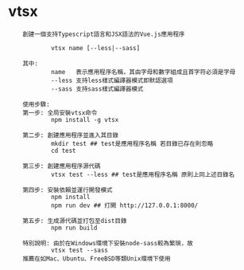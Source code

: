 # vtsx

        創建一個支持Typescript語言和JSX語法的Vue.js應用程序

                vtsx name [--less|--sass]

        其中: 
                name   表示應用程序名稱，其由字母和數字組成且首字符必須是字母
                --less 支持less樣式編譯器模式即默認選項
                --sass 支持sass樣式編譯器模式
        
        使用步驟:
        第一步: 全局安裝vtsx命令
                npm install -g vtsx

        第二步: 創建應用程序並進入其目錄
                mkdir test ## test是應用程序名稱 若目錄已存在則忽略
                cd test

        第三步: 創建應用程序源代碼
                vtsx test --less ## test是應用程序名稱 原則上同上述目錄名

        第四步: 安裝依賴並運行開發模式
                npm install
                npm run dev ## 打開 http://127.0.0.1:8000/ 

        第五步: 生成源代碼並打包至dist目錄
                npm run build

        特別說明: 由於在Windows環境下安裝node-sass較為繁瑣，故
                vtsx test --sass
        推薦在如Mac、Ubuntu、FreeBSD等類Unix環境下使用
